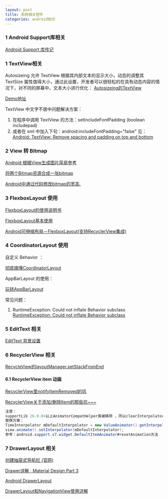 ```yaml
---
layout: post
title: 系统相关控件
categories: android知识
---
```


### 1 Android Support库相关 ###


[Android Support 库传记](http://blog.chengyunfeng.com/?p=1047)  


### 1 TextView相关 ###

Autosizeing 允许 TextView 根据其内部文本的显示大小，动态的调整其 TextSize 属性值得大小，通过此设置，开发者可以很轻松的在具有动态内容的情况下，对不同的屏幕中，文本大小进行优化：
[Autosizeing的TextView](https://www.cnblogs.com/plokmju/p/8268005.html)  

[Demo地址](https://github.com/ADeveloperH/AndroidTest/tree/support_test)  
   

TextView 中文字不居中问题解决方案：
  
1. 在程序中调用 TextView 的方法：setIncludeFontPadding (boolean includepad)
2. 或者在 xml 中加入下句：android:includeFontPadding="false"
见：[Android: TextView: Remove spacing and padding on top and bottom](http://stackoverflow.com/questions/4768738/android-textview-remove-spacing-and-padding-on-top-and-bottom)


### 2 View 转 Bitmap ###

[Android 根据View生成图片简易参考](https://www.jianshu.com/p/44cc5f3f8de0)

[将两个Bitmap资源合成一张bitmap](https://blog.csdn.net/sweiqin/article/details/18082635)  

[Android中通过代码修改bitmap的宽高.](https://blog.csdn.net/GXL_1899/article/details/77449908)  


### 3 FlexboxLayout 使用 ###


[FlexboxLayout的使用说明书](https://zhuanlan.zhihu.com/p/29169416)  

[FlexboxLayout基本使用](https://juejin.im/entry/59980994f265da249600b3e7)  

[Android可伸缩布局－FlexboxLayout(支持RecyclerView集成)](https://juejin.im/post/58d1035161ff4b00603ca9c4)  

### 4 CoordinatorLayout 使用 ###

自定义 Behavior ：

[彻底搞懂CoordinatorLayout](https://www.jianshu.com/p/b81f5e0d3241)  


AppBarLayout 的使用：

[玩转AppBarLayout](https://www.jianshu.com/p/9e87e5912199)  


常见问题：
1. RuntimeException: Could not inflate Behavior subclass
[RuntimeException: Could not inflate Behavior subclass](https://stackoverflow.com/questions/45100963/runtimeexception-could-not-inflate-behavior-subclass)  


### 5 EditText 相关 ###

[EditText 背景设置](https://blog.csdn.net/next_second/article/details/79182961)


### 6 RecyclerView 相关 ###

[RecycleView的layoutManager.setStackFromEnd](https://blog.csdn.net/u010378579/article/details/52950987)

#### 6.1 RecyclerView item 动画 ####

[RecyclerView里notifyItemRemoved的坑](https://blog.csdn.net/wangkai0681080/article/details/50082825)

[RecyclerView关于添加/删除Item的那些坑~~~](https://blog.csdn.net/u012336619/article/details/60880739/)

```java
注意：
supportLib 26.0.0+以上AnimatorCompatHelper类被移除 ，所以clearInterpolator(view)找不到 
替换方案：
TimeInterpolator mDefaultInterpolator = new ValueAnimator().getInterpolator();
view.animate().setInterpolator(mDefaultInterpolator);
参考：android.support.v7.widget.DefaultItemAnimator#resetAnimation方法

```



### 7 DrawerLayout 相关 ###

[创建抽屉式导航栏 (官网)](https://developer.android.com/training/implementing-navigation/nav-drawer?hl=zh-cn)

[Drawer详解 · Material Design Part 3](https://zhuanlan.zhihu.com/p/22970240)

[Android DrawerLayout](https://www.jianshu.com/p/0026621c70bc)

[DrawerLayout和NavigationView使用详解](https://www.jianshu.com/p/d2b1689a23bf)


